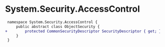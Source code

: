 # System.Security.AccessControl

``` diff
 namespace System.Security.AccessControl {
     public abstract class ObjectSecurity {
+        protected CommonSecurityDescriptor SecurityDescriptor { get; }
     }
 }
```

